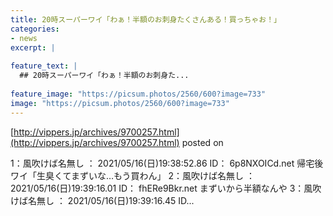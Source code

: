 ```yaml
---
title: 20時スーパーワイ「わぁ！半額のお刺身たくさんある！買っちゃお！」
categories:
- news
excerpt: |
  
feature_text: |
  ## 20時スーパーワイ「わぁ！半額のお刺身た...
  
feature_image: "https://picsum.photos/2560/600?image=733"
image: "https://picsum.photos/2560/600?image=733"
---
```


[http://vippers.jp/archives/9700257.html](http://vippers.jp/archives/9700257.html)
posted on 

<!--more-->

1：風吹けば名無し ： 2021/05/16(日)19:38:52.86 ID： 6p8NXOICd.net 帰宅後ワイ「生臭くてまずいな…もう買わん」 2：風吹けば名無し ： 2021/05/16(日)19:39:16.01 ID： fhERe9Bkr.net まずいから半額なんや 3：風吹けば名無し ： 2021/05/16(日)19:39:16.45 ID...
